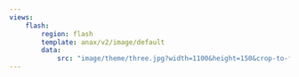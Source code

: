 ```yaml
---
views:
    flash:
        region: flash
        template: anax/v2/image/default
        data:
            src: "image/theme/three.jpg?width=1100&height=150&crop-to-fit&area=0,0,30,0"
---
```


